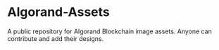 # Algorand-Assets
A public repository for Algorand Blockchain image assets. 
Anyone can contribute and add their designs. 

